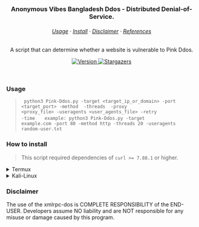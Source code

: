 <h3 align=center>
    Anonymous Vibes Bangladesh Ddos - Distributed Denial-of-Service.
</h3>

<h6 align=center>
    <a href="">Usage</a>
    ·
    <a href="">Install</a>
    ·
    <a href="">Disclaimer</a>
    ·
    <a href="">References</a>
</h6>

<p align=center>
	A script that can determine whether a website is vulnerable to Pink Ddos.
</p>

<p align=center>
    <a href="https://github.com/wannabewastaken/admin-finder/">
		<img alt="Version" src="">
    </a>
    <a href="">
		<img alt="Stargazers" src="">
    </a>
</p>

&nbsp;

### Usage
> <code> python3 Pink-Ddos.py -target <target_ip_or_domain> -port <target_port> -method <mode> -threads <threads> -proxy <proxy_file> -useragents <user_agents_file> -retry <retries> -time <timeout> </code>
> <code> example: python3 Pink-Ddos.py -target example.com -port 80 -method http -threads 20 -useragents random-user.txt </code>

### How to install
> This script required dependencies of `curl >= 7.88.1` or higher.
<details>
<summary>Termux</summary>
	
<span>Make sure you have already installed `git` if you don't, run the code above.</span>
```bash
> pkg update -y
> pkg upgrade -y
> pkg install pip
> pkg install python
> pkg install python2
> pkg install git -y
> pip install requests
> pip install tqdm
> pip install HTTPAdapter
> pip install signal
> pip install sys
> pip install Retry

```

<span>Let's cloning it into your computer.</span>
```bash
> git clone https://github.com/anonwincy/Pink-Ddos.git
```
</details>

<details>
<summary>Kali-Linux</summary>
	
<span>Run as root</span>
```bash
> apt update -y
> apt install git -y
> apt update -y
> apt upgrade -y
> apt install pip
> apt install python
> apt install python2
> apt install git -y
> pip install requests
> pip install tqdm
> pip install HTTPAdapter
> pip install signal
> pip install sys
> pip install Retry
> pip install os

```

<span>Let's cloning it into your computer.</span>
```bash
> https://github.com/anonwincy/Pink-Ddos.git
```
</details>
	
### Disclaimer
The use of the xmlrpc-dos is COMPLETE RESPONSIBILITY of the END-USER. Developers assume NO liability and are NOT responsible for any misuse or damage caused by this program.
